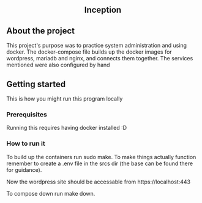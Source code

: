 <a id="readme-top"></a>

<div align="center">
  <h2 align="center">Inception</h3>
</div>


<!-- ABOUT THE PROJECT -->
## About the project

This project's purpose was to practice system administration and using docker. The docker-compose file builds up the docker images for wordpress, mariadb and nginx, and connects them together. The services mentioned were also configured by hand

<!-- GETTING STARTED -->
## Getting started

This is how you might run this program locally

### Prerequisites

Running this requires having docker installed :D

### How to run it

To build up the containers run sudo make. To make things actually function remember to create a .env file in the srcs dir (the base can be found there for guidance).

Now the wordpress site should be accessable from https://localhost:443

To compose down run make down.



<!-- ROADMAP -->
<!--## Roadmap

- [ ] Feature 1
- [ ] Feature 2
- [ ] Feature 3
    - [ ] Nested Feature -->
